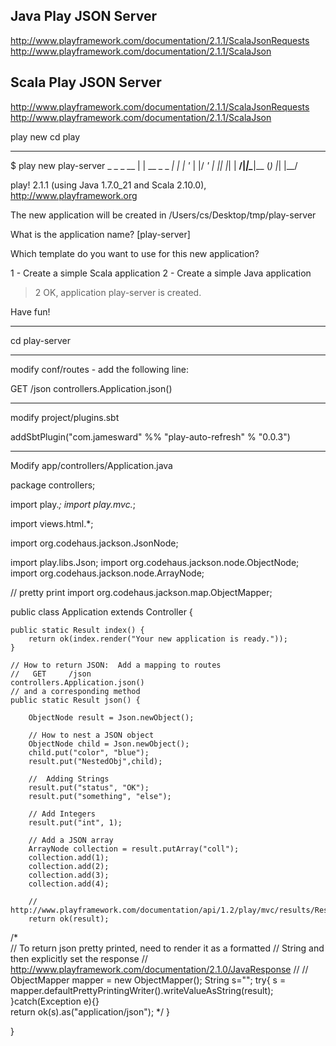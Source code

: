 Java Play JSON Server
---------------------
http://www.playframework.com/documentation/2.1.1/ScalaJsonRequests
http://www.playframework.com/documentation/2.1.1/ScalaJson


Scala Play JSON Server
---------------------
http://www.playframework.com/documentation/2.1.1/ScalaJsonRequests
http://www.playframework.com/documentation/2.1.1/ScalaJson

play new <appName>
cd <appName>
play



-----

$ play new play-server
       _            _
 _ __ | | __ _ _  _| |
| '_ \| |/ _' | || |_|
|  __/|_|\____|\__ (_)
|_|            |__/

play! 2.1.1 (using Java 1.7.0_21 and Scala 2.10.0), http://www.playframework.org

The new application will be created in /Users/cs/Desktop/tmp/play-server

What is the application name? [play-server]
> 

Which template do you want to use for this new application? 

  1             - Create a simple Scala application
  2             - Create a simple Java application

> 2
OK, application play-server is created.

Have fun!

----

cd play-server

----

modify conf/routes - add the following line:

GET     /json                       controllers.Application.json()



----

modify project/plugins.sbt

addSbtPlugin("com.jamesward" %% "play-auto-refresh" % "0.0.3")

----
Modify app/controllers/Application.java

package controllers;

import play.*;
import play.mvc.*;

import views.html.*;

import org.codehaus.jackson.JsonNode;

import play.libs.Json;
import org.codehaus.jackson.node.ObjectNode;
import org.codehaus.jackson.node.ArrayNode;

// pretty print
import org.codehaus.jackson.map.ObjectMapper;

public class Application extends Controller {
  
    public static Result index() {
        return ok(index.render("Your new application is ready."));
    }
  
	// How to return JSON:  Add a mapping to routes 
	//   GET     /json                       controllers.Application.json()
	// and a corresponding method
    public static Result json() {

	    ObjectNode result = Json.newObject();
	
		// How to nest a JSON object
		ObjectNode child = Json.newObject();
		child.put("color", "blue");
		result.put("NestedObj",child);

		//  Adding Strings
		result.put("status", "OK");
		result.put("something", "else");	
		
		// Add Integers
		result.put("int", 1);

		// Add a JSON array
	    ArrayNode collection = result.putArray("coll");
		collection.add(1);
		collection.add(2);
		collection.add(3);				
		collection.add(4);
		
		// http://www.playframework.com/documentation/api/1.2/play/mvc/results/Result.html
		return ok(result);
/*		
// To return json pretty printed, need to render it as a formatted
// String and then explicitly set the response
// http://www.playframework.com/documentation/2.1.0/JavaResponse
//
//
		ObjectMapper mapper = new ObjectMapper();
		String s="";
		try{
		 	s = mapper.defaultPrettyPrintingWriter().writeValueAsString(result);
		}catch(Exception e){}					
        return ok(s).as("application/json");
*/
    }

}
